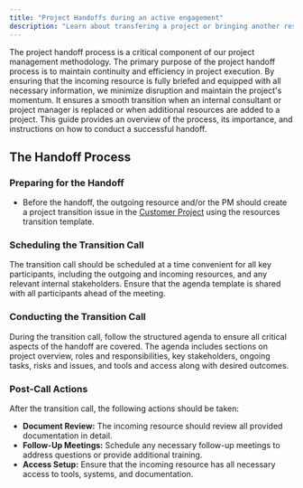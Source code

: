 ```yaml
---
title: "Project Handoffs during an active engagement"
description: "Learn about transfering a project or bringing another resource unto a project during an active engagement."
---
```

The project handoff process is a critical component of our project management methodology. The primary purpose of the project handoff process is to maintain continuity and efficiency in project execution. By ensuring that the incoming resource is fully briefed and equipped with all necessary information, we minimize disruption and maintain the project's momentum. It ensures a smooth transition when an internal consultant or project manager is replaced or when additional resources are added to a project. This guide provides an overview of the process, its importance, and instructions on how to conduct a successful handoff.

## The Handoff Process

### Preparing for the Handoff
- Before the handoff, the outgoing resource and/or the PM should create a project transition issue in the [Customer Project](https://gitlab.com/gitlab-com/customer-success/professional-services-group/professional-services-delivery/gitlab-professional-services) using the resources transition template.

### Scheduling the Transition Call
The transition call should be scheduled at a time convenient for all key participants, including the outgoing and incoming resources, and any relevant internal stakeholders. Ensure that the agenda template is shared with all participants ahead of the meeting.

### Conducting the Transition Call
During the transition call, follow the structured agenda to ensure all critical aspects of the handoff are covered. The agenda includes sections on project overview, roles and responsibilities, key stakeholders, ongoing tasks, risks and issues, and tools and access along with desired outcomes.

### Post-Call Actions
After the transition call, the following actions should be taken:
- **Document Review:** The incoming resource should review all provided documentation in detail.
- **Follow-Up Meetings:** Schedule any necessary follow-up meetings to address questions or provide additional training.
- **Access Setup:** Ensure that the incoming resource has all necessary access to tools, systems, and documentation.
